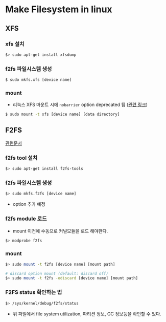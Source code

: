# Make Filesystem in linux

## XFS

### xfs 설치
```bash
$> sudo apt-get install xfsdump
```

### f2fs 파일시스템 생성
```bash
$ sudo mkfs.xfs [device name]
```

### mount
- 리눅스 XFS 마운트 시에 `nobarrier` option deprecated 됨 ([관련 링크](https://patchwork.kernel.org/patch/10487561/))

```bash
$ sudo mount -t xfs [device name] [data directory]
```


## F2FS 

[관련문서](https://github.com/torvalds/linux/blob/master/Documentation/filesystems/f2fs.txt)

### f2fs tool 설치
```bash
$> sudo apt-get install f2fs-tools
```

### f2fs 파일시스템 생성
```bash
$> sudo mkfs.f2fs [device name]
```
- option 추가 예정

### f2fs module 로드
- mount 이전에 수동으로 커널모듈을 로드 해야한다.
```bash
$> modprobe f2fs
```

### mount
```bash
$> sudo mount -t f2fs [device name] [mount path]

# discard option mount (default: discard off)
$> sudo mount -t f2fs -odiscard [device name] [mount path]
```

### F2FS status 확인하는 법

```bash
$> /sys/kernel/debug/f2fs/status
```
- 위 파일에서 file system utilization, 파티션 정보, GC 정보등을 확인할 수 있다.
